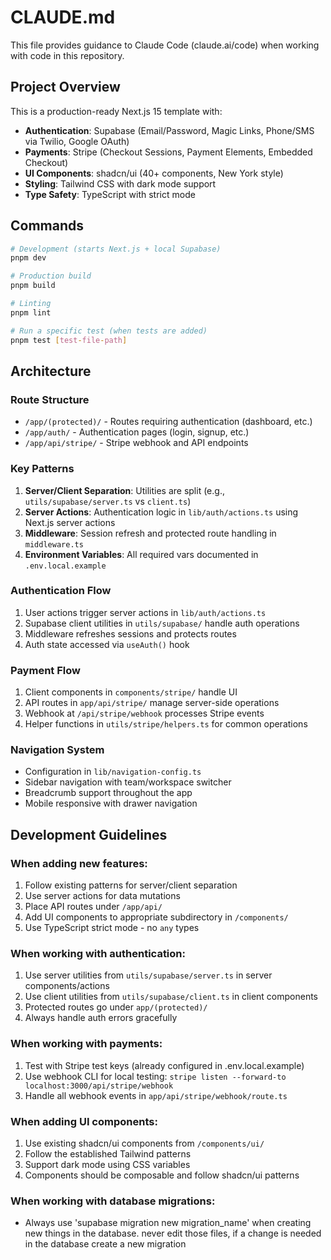 # CLAUDE.md

This file provides guidance to Claude Code (claude.ai/code) when working with code in this repository.

## Project Overview

This is a production-ready Next.js 15 template with:
- **Authentication**: Supabase (Email/Password, Magic Links, Phone/SMS via Twilio, Google OAuth)
- **Payments**: Stripe (Checkout Sessions, Payment Elements, Embedded Checkout)
- **UI Components**: shadcn/ui (40+ components, New York style)
- **Styling**: Tailwind CSS with dark mode support
- **Type Safety**: TypeScript with strict mode

## Commands

```bash
# Development (starts Next.js + local Supabase)
pnpm dev

# Production build
pnpm build

# Linting
pnpm lint

# Run a specific test (when tests are added)
pnpm test [test-file-path]
```

## Architecture

### Route Structure
- `/app/(protected)/` - Routes requiring authentication (dashboard, etc.)
- `/app/auth/` - Authentication pages (login, signup, etc.)
- `/app/api/stripe/` - Stripe webhook and API endpoints

### Key Patterns
1. **Server/Client Separation**: Utilities are split (e.g., `utils/supabase/server.ts` vs `client.ts`)
2. **Server Actions**: Authentication logic in `lib/auth/actions.ts` using Next.js server actions
3. **Middleware**: Session refresh and protected route handling in `middleware.ts`
4. **Environment Variables**: All required vars documented in `.env.local.example`

### Authentication Flow
1. User actions trigger server actions in `lib/auth/actions.ts`
2. Supabase client utilities in `utils/supabase/` handle auth operations
3. Middleware refreshes sessions and protects routes
4. Auth state accessed via `useAuth()` hook

### Payment Flow
1. Client components in `components/stripe/` handle UI
2. API routes in `app/api/stripe/` manage server-side operations
3. Webhook at `/api/stripe/webhook` processes Stripe events
4. Helper functions in `utils/stripe/helpers.ts` for common operations

### Navigation System
- Configuration in `lib/navigation-config.ts`
- Sidebar navigation with team/workspace switcher
- Breadcrumb support throughout the app
- Mobile responsive with drawer navigation

## Development Guidelines

### When adding new features:
1. Follow existing patterns for server/client separation
2. Use server actions for data mutations
3. Place API routes under `/app/api/`
4. Add UI components to appropriate subdirectory in `/components/`
5. Use TypeScript strict mode - no `any` types

### When working with authentication:
1. Use server utilities from `utils/supabase/server.ts` in server components/actions
2. Use client utilities from `utils/supabase/client.ts` in client components
3. Protected routes go under `app/(protected)/`
4. Always handle auth errors gracefully

### When working with payments:
1. Test with Stripe test keys (already configured in .env.local.example)
2. Use webhook CLI for local testing: `stripe listen --forward-to localhost:3000/api/stripe/webhook`
3. Handle all webhook events in `app/api/stripe/webhook/route.ts`

### When adding UI components:
1. Use existing shadcn/ui components from `/components/ui/`
2. Follow the established Tailwind patterns
3. Support dark mode using CSS variables
4. Components should be composable and follow shadcn/ui patterns

### When working with database migrations:
- Always use 'supabase migration new migration_name' when creating new things in the database. never edit those files, if a change is needed in the database create a new migration